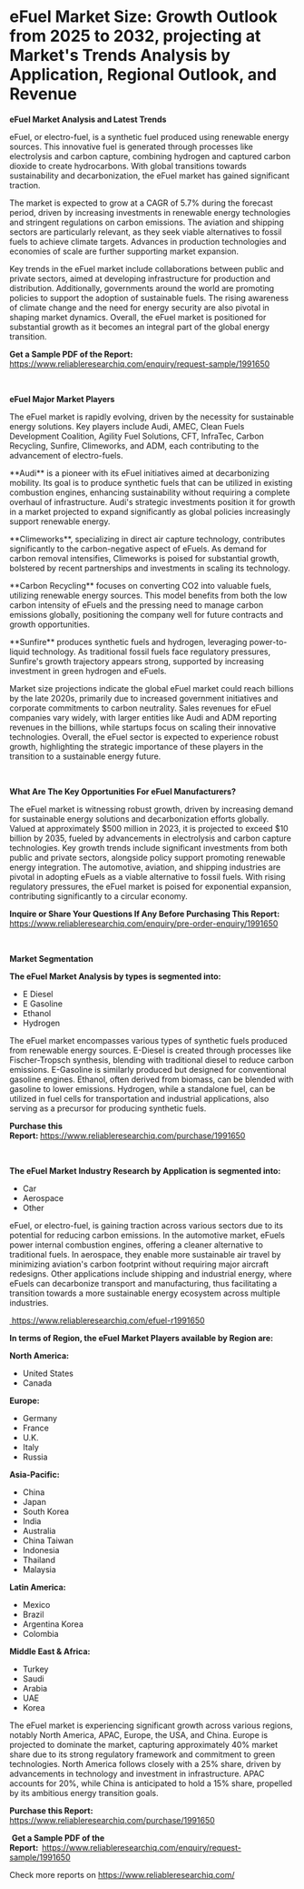 <p><h1>eFuel Market Size: Growth Outlook from 2025 to 2032, projecting at Market's Trends Analysis by Application, Regional Outlook, and Revenue</h1></p><p><strong>eFuel Market Analysis and Latest Trends</strong></p>
<p><p>eFuel, or electro-fuel, is a synthetic fuel produced using renewable energy sources. This innovative fuel is generated through processes like electrolysis and carbon capture, combining hydrogen and captured carbon dioxide to create hydrocarbons. With global transitions towards sustainability and decarbonization, the eFuel market has gained significant traction.</p><p>The market is expected to grow at a CAGR of 5.7% during the forecast period, driven by increasing investments in renewable energy technologies and stringent regulations on carbon emissions. The aviation and shipping sectors are particularly relevant, as they seek viable alternatives to fossil fuels to achieve climate targets. Advances in production technologies and economies of scale are further supporting market expansion.</p><p>Key trends in the eFuel market include collaborations between public and private sectors, aimed at developing infrastructure for production and distribution. Additionally, governments around the world are promoting policies to support the adoption of sustainable fuels. The rising awareness of climate change and the need for energy security are also pivotal in shaping market dynamics. Overall, the eFuel market is positioned for substantial growth as it becomes an integral part of the global energy transition.</p></p>
<p><strong>Get a Sample PDF of the Report:&nbsp;</strong> <a href="https://www.reliableresearchiq.com/enquiry/request-sample/1991650?utm_campaign=3097&utm_medium=2&utm_source=Github&utm_content=ia&utm_term=31032025&utm_id=efuel">https://www.reliableresearchiq.com/enquiry/request-sample/1991650</a></p>
<p>&nbsp;</p>
<p><strong>eFuel Major Market Players</strong></p>
<p><p>The eFuel market is rapidly evolving, driven by the necessity for sustainable energy solutions. Key players include Audi, AMEC, Clean Fuels Development Coalition, Agility Fuel Solutions, CFT, InfraTec, Carbon Recycling, Sunfire, Climeworks, and ADM, each contributing to the advancement of electro-fuels.</p><p>**Audi** is a pioneer with its eFuel initiatives aimed at decarbonizing mobility. Its goal is to produce synthetic fuels that can be utilized in existing combustion engines, enhancing sustainability without requiring a complete overhaul of infrastructure. Audi's strategic investments position it for growth in a market projected to expand significantly as global policies increasingly support renewable energy.</p><p>**Climeworks**, specializing in direct air capture technology, contributes significantly to the carbon-negative aspect of eFuels. As demand for carbon removal intensifies, Climeworks is poised for substantial growth, bolstered by recent partnerships and investments in scaling its technology.</p><p>**Carbon Recycling** focuses on converting CO2 into valuable fuels, utilizing renewable energy sources. This model benefits from both the low carbon intensity of eFuels and the pressing need to manage carbon emissions globally, positioning the company well for future contracts and growth opportunities.</p><p>**Sunfire** produces synthetic fuels and hydrogen, leveraging power-to-liquid technology. As traditional fossil fuels face regulatory pressures, Sunfire's growth trajectory appears strong, supported by increasing investment in green hydrogen and eFuels.</p><p>Market size projections indicate the global eFuel market could reach billions by the late 2020s, primarily due to increased government initiatives and corporate commitments to carbon neutrality. Sales revenues for eFuel companies vary widely, with larger entities like Audi and ADM reporting revenues in the billions, while startups focus on scaling their innovative technologies. Overall, the eFuel sector is expected to experience robust growth, highlighting the strategic importance of these players in the transition to a sustainable energy future.</p></p>
<p>&nbsp;</p>
<p><strong>What Are The Key Opportunities For eFuel Manufacturers?</strong></p>
<p><p>The eFuel market is witnessing robust growth, driven by increasing demand for sustainable energy solutions and decarbonization efforts globally. Valued at approximately $500 million in 2023, it is projected to exceed $10 billion by 2035, fueled by advancements in electrolysis and carbon capture technologies. Key growth trends include significant investments from both public and private sectors, alongside policy support promoting renewable energy integration. The automotive, aviation, and shipping industries are pivotal in adopting eFuels as a viable alternative to fossil fuels. With rising regulatory pressures, the eFuel market is poised for exponential expansion, contributing significantly to a circular economy.</p></p>
<p><strong>Inquire or Share Your Questions If Any Before Purchasing This Report:</strong> <a href="https://www.reliableresearchiq.com/enquiry/pre-order-enquiry/1991650?utm_campaign=3097&utm_medium=2&utm_source=Github&utm_content=ia&utm_term=31032025&utm_id=efuel">https://www.reliableresearchiq.com/enquiry/pre-order-enquiry/1991650</a></p>
<p>&nbsp;</p>
<p><strong>Market Segmentation</strong></p>
<p><strong>The eFuel Market Analysis by types is segmented into:</strong></p>
<p><ul><li>E Diesel</li><li>E Gasoline</li><li>Ethanol</li><li>Hydrogen</li></ul></p>
<p><p>The eFuel market encompasses various types of synthetic fuels produced from renewable energy sources. E-Diesel is created through processes like Fischer-Tropsch synthesis, blending with traditional diesel to reduce carbon emissions. E-Gasoline is similarly produced but designed for conventional gasoline engines. Ethanol, often derived from biomass, can be blended with gasoline to lower emissions. Hydrogen, while a standalone fuel, can be utilized in fuel cells for transportation and industrial applications, also serving as a precursor for producing synthetic fuels.</p></p>
<p><strong>Purchase this Report:&nbsp;</strong><a href="https://www.reliableresearchiq.com/purchase/1991650?utm_campaign=3097&utm_medium=2&utm_source=Github&utm_content=ia&utm_term=31032025&utm_id=efuel">https://www.reliableresearchiq.com/purchase/1991650</a></p>
<p>&nbsp;</p>
<p><strong>The eFuel Market Industry Research by Application is segmented into:</strong></p>
<p><ul><li>Car</li><li>Aerospace</li><li>Other</li></ul></p>
<p><p>eFuel, or electro-fuel, is gaining traction across various sectors due to its potential for reducing carbon emissions. In the automotive market, eFuels power internal combustion engines, offering a cleaner alternative to traditional fuels. In aerospace, they enable more sustainable air travel by minimizing aviation's carbon footprint without requiring major aircraft redesigns. Other applications include shipping and industrial energy, where eFuels can decarbonize transport and manufacturing, thus facilitating a transition towards a more sustainable energy ecosystem across multiple industries.</p></p>
<p><a href="https://www.reliableresearchiq.com/efuel-r1991650?utm_campaign=3097&utm_medium=2&utm_source=Github&utm_content=ia&utm_term=31032025&utm_id=efuel">&nbsp;https://www.reliableresearchiq.com/efuel-r1991650</a></p>
<p><strong>In terms of Region, the eFuel Market Players available by Region are:</strong></p>
<p>
    <p> <strong> North America: </strong>
        <ul>
            <li>United States</li>
            <li>Canada</li>
        </ul>
        </p> 
    <p> <strong> Europe: </strong>
        <ul>
            <li>Germany</li>
            <li>France</li>
            <li>U.K.</li>
            <li>Italy</li>
            <li>Russia</li>
        </ul>
        </p> 
    <p> <strong> Asia-Pacific: </strong>
        <ul>
            <li>China</li>
            <li>Japan</li>
            <li>South Korea</li>
            <li>India</li>
            <li>Australia</li>
            <li>China Taiwan</li>
            <li>Indonesia</li>
            <li>Thailand</li>
            <li>Malaysia</li>
        </ul>
        </p> 
    <p> <strong> Latin America: </strong>
        <ul>
            <li>Mexico</li>
            <li>Brazil</li>
            <li>Argentina Korea</li>
            <li>Colombia</li>
        </ul>
        </p> 
    <p> <strong> Middle East & Africa: </strong>
        <ul>
            <li>Turkey</li>
            <li>Saudi</li>
            <li>Arabia</li>
            <li>UAE</li>
            <li>Korea</li>
        </ul>
    </p>
    </p>
<p><p>The eFuel market is experiencing significant growth across various regions, notably North America, APAC, Europe, the USA, and China. Europe is projected to dominate the market, capturing approximately 40% market share due to its strong regulatory framework and commitment to green technologies. North America follows closely with a 25% share, driven by advancements in technology and investment in infrastructure. APAC accounts for 20%, while China is anticipated to hold a 15% share, propelled by its ambitious energy transition goals.</p></p>
<p><strong>Purchase this Report: </strong><a href="https://www.reliableresearchiq.com/purchase/1991650?utm_campaign=3097&utm_medium=2&utm_source=Github&utm_content=ia&utm_term=31032025&utm_id=efuel">https://www.reliableresearchiq.com/purchase/1991650</a></p>
<p>&nbsp;<strong>Get a Sample PDF of the Report:&nbsp;&nbsp;</strong><a href="https://www.reliableresearchiq.com/enquiry/request-sample/1991650?utm_campaign=3097&utm_medium=2&utm_source=Github&utm_content=ia&utm_term=31032025&utm_id=efuel">https://www.reliableresearchiq.com/enquiry/request-sample/1991650</a></p>
<p><strong></strong></p>
<p>Check more reports on <a href="https://www.reliableresearchiq.com/?utm_campaign=3097&utm_medium=2&utm_source=Github&utm_content=ia&utm_term=31032025&utm_id=efuel">https://www.reliableresearchiq.com/</a></p>